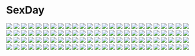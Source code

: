 # SexDay
![](https://konachan.com/jpeg/16912f5416a1529901713eedd8759d39/Konachan.com%20-%20218812%20barefoot%20bike_shorts%20hat%20miruto_netsuki%20original%20red_eyes%20red_hair%20shorts%20sideboob%20topless%20white.jpg)
![](https://konachan.com/jpeg/ad8c43103ab1fb1bbc89608a74eb9ac7/Konachan.com%20-%20291974%20anthropomorphism%20azur_lane%20gym_uniform%20happymonk%20mutsu_%28azur_lane%29%20no_bra%20thighhighs%20underboob.jpg)
![](https://konachan.com/image/7eb17ab204cda1727dbb89876e876393/Konachan.com%20-%20118771%20blonde_hair%20book%20butterfly%20chain%20original%20seafh%20skull%20witch.jpg)
![](https://konachan.com/jpeg/55fb70ba665271a7406dae0b5c3d8f2f/Konachan.com%20-%20193455%20bondage%20breasts%20clockup%20dark_skin%20ellelecia%20game_cg%20long_hair%20mako_hunter%20munashi_mujou%20nipples%20pointed_ears%20purple_eyes%20thighhighs%20white_hair.jpg)
![](https://konachan.com/jpeg/f2751ec6d64212effbd9edba119e4bde/Konachan.com%20-%20148798%20blue_eyes%20original%20short_hair%20sousou_%28sousouworks%29%20white%20white_hair.jpg)
![](https://konachan.com/jpeg/0ddd0c88969ca5bdcc472cb5fdc5f7a4/Konachan.com%20-%20290731%20bed%20black_hair%20blue_eyes%20blush%20breasts%20fushimi_azusa%20navel%20nipples%20pussy%20sex%20short_hair%20silkys_plus%20sumeragi_kohaku%20uncensored%20wet.jpg)
![](https://konachan.com/image/567bc22e9d4856191840c0c092975488/Konachan.com%20-%20296811%20bell%20bikini%20blonde_hair%20breasts%20christmas%20cleavage%20coffee-kizoku%20green_eyes%20mele_retanagua%20original%20short_hair%20swimsuit%20underboob%20wet.jpg)
![](https://konachan.com/image/b1621e31d845f98c0b8336845d74d7d2/Konachan.com%20-%20172289%20fyuria%20gloves%20gray_hair%20long_hair%20necklace%20pointed_ears%20purple_eyes%20record_of_agarest_war%20tagme_%28artist%29%20twintails%20weapon%20wet.jpg)
![](https://konachan.com/image/510ff5a116c02dfdd7acabb96c4ac15e/Konachan.com%20-%20193105%20barefoot%20bow%20breasts%20cleavage%20crown%20dress%20flowers%20green_eyes%20kieta%20leaves%20long_hair%20love_live%21_school_idol_project%20toujou_nozomi.jpg)
![](https://konachan.com/jpeg/ab431da9dc944d1c71328f9a229c974d/Konachan.com%20-%20192194%20animal_ears%20blonde_hair%20blush%20bunny_ears%20bunnygirl%20drink%20game_cg%20long_hair%20rubi-sama%20skyfish%20tail%20usami_mimi.jpg)
![](https://konachan.com/jpeg/efe6181f7798194bd26bc48580df8946/Konachan.com%20-%20172852%20ass%20blonde_hair%20blue_eyes%20blush%20bondage%20breasts%20hiten_goane_ryu%20nipples%20panties%20panty_pull%20senran_kagura%20third-party_edit%20torn_clothes%20underwear%20white.jpg)
![](https://konachan.com/jpeg/1e913da6cc2290f6316eaf5572eb15c4/Konachan.com%20-%20226363%20amatsutsumi%20anus%20ass%20black_hair%20blush%20breasts%20game_cg%20koku%20long_hair%20navel%20nude%20oribe_makoto%20purple_eyes%20pussy%20pussy_juice%20spread_legs%20uncensored%20wet.jpg)
![](https://konachan.com/image/2dc5fd7fc50b3d3fbedda9658a0c917b/Konachan.com%20-%20168351%20original%20pink_hair%20toshiki_yui%20white.jpg)
![](https://konachan.com/jpeg/9bc781097ad9ec813822143cf1b786ab/Konachan.com%20-%20174614%20bed%20black_hair%20blush%20book%20breasts%20cleavage%20dengeki_hime%20glace%20glasses%20logo%20long_hair%20no_bra%20pajamas%20phone%20pink_eyes%20saeki_nao%20scan%20twintails.jpg)
![](https://konachan.com/image/bb00ac844b6f3db924dcfad2ceb93d81/Konachan.com%20-%2036895%20range_murata%20undressing.jpg)
![](https://konachan.com/jpeg/4592b508a77869ac9d58405ee7d25dc2/Konachan.com%20-%20278810%20anthropomorphism%20asamura_hiori%20azur_lane%20black_hair%20breasts%20choker%20close%20fang%20long_hair%20nipples%20red_eyes%20taihou_%28azur_lane%29.jpg)
![](https://konachan.com/jpeg/7c519234391320ef3091e0fc8b91bccb/Konachan.com%20-%20202826%20bed%20blonde_hair%20blue_eyes%20breasts%20censored%20cropped%20cum%20headdress%20moblin%20navel%20nipples%20penis%20pointed_ears%20purple_hair%20pussy%20sex%20thighhighs%20wristwear.jpg)
![](https://konachan.com/image/6ead7a7b2b52a6cc49ad0094d504b925/Konachan.com%20-%2095238%20animal_ears%20bra%20braids%20breasts%20catgirl%20cleavage%20condom%20kaenbyou_rin%20panties%20red_eyes%20red_hair%20reiuji_utsuho%20tail%20touhou%20twintails%20underwear.jpg)
![](https://konachan.com/jpeg/90c859bba44d0c9263a3dae26da198af/Konachan.com%20-%20251248%20blue_eyes%20blush%20book%20breasts%20brown_hair%20cum%20headband%20idolmaster%20necklace%20nipples%20no_bra%20nopan%20pussy%20sayori%20short_hair%20uncensored%20watermark.jpg)
![](https://konachan.com/image/ab409281885a11e5005b1584896a5267/Konachan.com%20-%20101632%20nekokotei%20patchouli_knowledge%20touhou.jpg)
![](https://konachan.com/image/06c1b6bdb9fcc2420c8da91cb22dc21b/Konachan.com%20-%20272969%20bed%20blush%20bodysuit%20close%20cum%20fate_grand_order%20fate_%28series%29%20long_hair%20purple_hair%20red_eyes%20scathach_%28fate_grand_order%29%20shinkaui%20skintight.jpg)
![](https://konachan.com/jpeg/303fe03cbb508527516c76e03a9a2723/Konachan.com%20-%20277247%20brown_eyes%20brown_hair%20kukiha%20male%20original%20school_uniform%20short_hair.jpg)
![](https://konachan.com/jpeg/b72c042b38b72208286f50dc21221683/Konachan.com%20-%20135015%20breasts%20cleavage%20komeiji_satori%20komone_ushio%20nopan%20pink_hair%20red_eyes%20touhou%20towel.jpg)
![](https://konachan.com/jpeg/0fbc476765820eb79c150e406a1a701a/Konachan.com%20-%20216327%20brown_hair%20building%20fairy%20grass%20humo3104%20instrument%20kneehighs%20long_hair%20original%20pointed_ears%20ponytail%20short_hair%20sunset%20wings%20yellow_eyes.jpg)
![](https://konachan.com/jpeg/32c030a14bb1391e245e5d377f026f5d/Konachan.com%20-%20133349%20akatsuki-works%20anus%20ass%20blonde_hair%20blush%20game_cg%20green_eyes%20naked_shirt%20pussy%20pussy_juice%20saeki_hokuto%20shirt%20short_hair%20spread_pussy%20uncensored.jpg)
![](https://konachan.com/image/a09070083722111e0c69adc69d6061dd/Konachan.com%20-%20302612%20amiya_%28arknights%29%20animal_ears%20arknights%20breasts%20brown_hair%20bunny_ears%20bunnygirl%20cameltoe%20choker%20cleavage%20green_eyes%20leotard%20long_hair%20ribbons%20signed.jpg)
![](https://konachan.com/jpeg/29bf56565b8a36c2ebe46581c1be3b13/Konachan.com%20-%2056268%202girls%20black_hair%20blush%20kobuichi%20kumigami_hiyo%20long_hair%20purple_eyes%20red_eyes%20school_uniform%20short_hair%20thighhighs%20waka%20white_hair.jpg)
![](https://konachan.com/image/0ccddb91b0563727c507ae7acbd5d27a/Konachan.com%20-%20209508%20breasts%20censored%20cum%20horns%20male%20metalzigzag%20nipples%20nude%20penis%20pointed_ears%20pubic_hair%20pussy%20red_eyes%20sex%20short_hair%20tail%20tears%20wet%20wings.jpg)
![](https://konachan.com/image/3e77e374cb410b8b08418ae4b7158997/Konachan.com%20-%20252629%202girls%20avamone%20boots%20elbow_gloves%20fate_%28series%29%20gloves%20gray_hair%20horns%20long_hair%20ponytail%20red_eyes%20samurai%20thighhighs%20tomoe_gozen%20watermark.jpg)
![](https://konachan.com/jpeg/735f1db79cf21e91dfc1305d50897fa0/Konachan.com%20-%20249945%20aikatsu%21%20animal%20book%20bow%20forest%20gray_hair%20hat%20koruse%20long_hair%20shirogane_lily%20tree.jpg)
![](https://konachan.com/image/a77f5874b66f2b1473ad7cc0af19da59/Konachan.com%20-%20203638%20asa_project%20breasts%20brown_hair%20fuyuichi_monme%20kita_kyouko%20long_hair%20nipples%20no_bra%20open_shirt%20panties%20pantyhose%20puramai_wars%20school_uniform%20underwear.jpg)
![](https://konachan.com/jpeg/fb28ba65ffb2891a432526ba34decdbd/Konachan.com%20-%20137428%20arata-naru_sekai%20black_eyes%20black_hair%20hat%20long_hair%20male%20misaki_kurehito%20phone%20red_eyes%20school_uniform%20short_hair%20transparent.jpg)
![](https://konachan.com/image/565a0485d826bc7bf8cd35682f850ffb/Konachan.com%20-%20157041%20doll%20gary_%28ib%29%20ib%20ib_%28ib%29%20mary_%28ib%29%20yuma1111.jpg)
![](https://konachan.com/jpeg/e73a0bcb39ab1c9bae7891c8563946eb/Konachan.com%20-%20139353%20bed%20breasts%20crown%20dress%20fortissimo__akkord%3Absusvier%20game_cg%20long_hair%20nipples%20ooba_kagerou%20panties%20tagme_%28character%29%20underwear.jpg)
![](https://konachan.com/jpeg/03ecdad4aeedb1802a4e5717db641a15/Konachan.com%20-%20190294%20animal%20bird%20black_hair%20fate_zero%20fate_%28series%29%20flowers%20kazenokaze%20long_hair%20necklace%20skirt%20sword%20thighhighs%20tohsaka_rin%20twintails%20weapon.jpg)
![](https://konachan.com/image/3fdff831b787e227ca9849b0af18cd3d/Konachan.com%20-%2037812%20asakura_ryouko%20close%20suzumiya_haruhi_no_yuutsu.jpg)
![](https://konachan.com/image/57e870d0edd1422b56ced5364a9271be/Konachan.com%20-%20240057%20aircraft%20byeontae_jagga%20combat_vehicle%20white.jpg)
![](https://konachan.com/image/37111692d944dbcbf08c31dd0da02447/Konachan.com%20-%20138713%20flowers%20heirou%20original%20panties%20school_uniform%20sky%20tagme%20underwear.jpg)
![](https://konachan.com/jpeg/70e932949283341eb4554a303f494e7e/Konachan.com%20-%20237145%20ass%20blue_hair%20blush%20breasts%20cum%20eto%20phantasy_star%20phantasy_star_online%20phantasy_star_online_2%20purple_hair%20quna_%28pso2%29%20red_eyes%20short_hair%20tail%20tattoo.jpg)
![](https://konachan.com/jpeg/c039446599e1aa6bd09a00cabb17de98/Konachan.com%20-%2077358%20boots%20bow%20darker_than_black%20green_eyes%20gun%20necklace%20pink_hair%20short_hair%20skirt%20snow%20stockings%20suou_pavlichenko%20uni%20weapon.jpg)
![](https://konachan.com/jpeg/8a212c139c682b65b92ef1c3f16b1ff0/Konachan.com%20-%20167033%20blue_eyes%20blush%20brown_hair%20kneehighs%20navel%20original%20panties%20short_hair%20skirt%20skirt_lift%20supertie%20underwear%20white.jpg)
![](https://konachan.com/image/1917ae5126b1b8edf155108d117cb7da/Konachan.com%20-%20286702%20animal_ears%20bell%20blue_eyes%20blush%20collar%20dark_skin%20dress%20erect_nipples%20koutari_yuu%20original%20red_eyes%20rocoroco%20rogia%20see_through%20short_hair%20tail%20tattoo.jpg)
![](https://konachan.com/image/9482c24c3bccb57fa4475c2d06814367/Konachan.com%20-%2073325%20aqua_eyes%20headphones%20kanzaki_hiro%20kousaka_kirino%20long_hair%20orange_hair%20ore_no_imouto_ga_konna_ni_kawaii_wake_ga_nai.jpg)
![](https://konachan.com/image/f533184f24ddac3495aa1e5786492f2d/Konachan.com%20-%20223544%20all_male%20blood%20crying%20glasses%20ikoma_%28kabaneri%29%20koutetsujou_no_kabaneri%20male%20rera_%28blmap1229exo%29%20tears.jpg)
![](https://konachan.com/jpeg/49038d24fbaf89fb1f42a8ef558eda0d/Konachan.com%20-%20270845%20blonde_hair%20blush%20breasts%20brown%20cleavage%20green_eyes%20hachikuji%20headphones%20long_hair%20skirt%20tie%20tsurumaki_maki%20voiceroid%20wink.jpg)
![](https://konachan.com/jpeg/d51c6fa461aa8f30d0b776fb85708791/Konachan.com%20-%20293849%20blue_hair%20hoodie%20kusaka_kou%20original%20shade%20short_hair%20yellow_eyes.jpg)
![](https://konachan.com/jpeg/a025a9e9a0f0ed7693f3daba49dfc373/Konachan.com%20-%20194505%20armor%20cape%20chain%20chikashige%20dark_souls%20fire%20sword%20weapon.jpg)
![](https://konachan.com/jpeg/27514102b7f2c52768d13f6b10dd9c1b/Konachan.com%20-%20241633%20aqua_eyes%20barefoot%20bow%20brown_hair%20dress%20flowers%20gray_hair%20green_eyes%20group%20headband%20hoto_cocoa%20kafuu_chino%20loli%20long_hair%20ribbons%20short_hair%20twintails.jpg)
![](https://konachan.com/image/d96875a9ffe54980f371814f767a7e90/Konachan.com%20-%20250124%20armor%20group%20hc%20jpeg_artifacts%20loli%20original%20pixiv_fantasia%20sword%20weapon.jpg)
![](https://konachan.com/image/707c7f0fbc103a55feb1d8b04531173f/Konachan.com%20-%20219409%20black_hair%20dress%20moon%20night%20original%20stars%20tagme_%28artist%29%20thighhighs%20water%20zettai_ryouiki.jpg)
![](https://konachan.com/jpeg/dd5a550002942146e9a0f4d2d986c748/Konachan.com%20-%2059417%20blonde_hair%20hashimoto_takashi%20japanese_clothes%20kasugano_sora%20lolita_fashion%20long_hair%20panties%20thighhighs%20twintails%20underwear%20yosuga_no_sora.jpg)
![](https://konachan.com/image/4971ce18b71f47d2d2a24cf0af19f1d5/Konachan.com%20-%20182312%20black_hair%20black_rock_shooter%20green_eyes%20horns%20long_hair%20scythe%20shanpao%20skull%20takanashi_yomi%20weapon.jpg)
![](https://konachan.com/image/42aa5718f764365d853f152615edabde/Konachan.com%20-%20240163%20anus%20black_hair%20blush%20breasts%20censored%20cum%20long_hair%20nipples%20nironiro%20original%20panties%20purple_eyes%20pussy%20skirt%20spread_legs%20thighhighs%20underwear.jpg)
![](https://konachan.com/image/ca884c29f9d2edafbf073d872f0cae8d/Konachan.com%20-%20139719%20die_blonde_bestie%20no_bra%20petals%20pink_hair%20saigyouji_yuyuko%20sword%20touhou%20weapon.jpg)
![](https://konachan.com/jpeg/8ddcc4f386cac4230a1051576f7f963a/Konachan.com%20-%20268795%202girls%20beach%20bikini%20blush%20breasts%20cleavage%20clouds%20fang%20flowers%20food%20foxgirl%20fruit%20hat%20long_hair%20navel%20ponytail%20signed%20sky%20swimsuit%20tail%20umbrella%20water.jpg)
![](https://konachan.com/image/7a910bef0d653643dcfaa5e614e9e364/Konachan.com%20-%2098861%20mahou_shoujo_madoka_magica%20sakura_kyouko.jpg)
![](https://konachan.com/jpeg/a0b14573887b2bc53be6e70446fdd5c0/Konachan.com%20-%20120813%20game_cg%20shunki_gentei_poco_a_poco%20yuki_natsume.jpg)
![](https://konachan.com/image/d0a3953a6d1d002ed5889d1901c7fad9/Konachan.com%20-%20168292%20animal%20black_hair%20crown%20headband%20jpeg_artifacts%20long_hair%20okiru%20original%20pantyhose%20rabbit%20school_uniform%20skirt.jpg)
![](https://konachan.com/image/e3365157d84a952b2815b7429544d0c6/Konachan.com%20-%20207339%20anthropomorphism%20avamone%20kantai_collection%20nagato_%28kancolle%29.jpg)
![](https://konachan.com/image/824cbbcc50c996e0ca3f2700438e4cd9/Konachan.com%20-%20252514%20animal_ears%20barefoot%20bikini_top%20blue_eyes%20breasts%20chen%20halloween%20hat%20heart%20long_hair%20magic%20navel%20pumpkin%20skirt%20touhou%20twintails%20witch_hat%20yakumo_ran.jpg)
![](https://konachan.com/image/d4d556071d7cf2619b846a26ac95bb3e/Konachan.com%20-%20253594%20ass%20breasts%20close%20jirou_%28chekoro%29%20natsuiro_otome%20nipples%20pussy_juice%20skirt%20underwear%20upskirt%20vibrator%20wet.jpg)
![](https://konachan.com/image/dc0eeb9e5380973bfff6a5d5930da2b3/Konachan.com%20-%20235362%20bed%20black_hair%20bow%20green_eyes%20original%20phone%20ram_%28ramlabo%29%20school_uniform%20short_hair%20skirt.jpg)
![](https://konachan.com/jpeg/823374ce6347dbdedcd0369ea2870dfb/Konachan.com%20-%20208394%20blonde_hair%20bloomers%20blush%20breasts%20cleavage%20fast-runner-2024%20grass%20gym_uniform%20navel%20original%20red_eyes%20sport%20tiffy.jpg)
![](https://konachan.com/jpeg/355769785bebd42ac7790a2f9a1f143c/Konachan.com%20-%20268313%202girls%20bikini%20black_eyes%20black_hair%20blush%20breasts%20cleavage%20clouds%20cropped%20gray_eyes%20gray_hair%20gun%20navel%20original%20short_hair%20sky%20swimsuit%20weapon.jpg)
![](https://konachan.com/jpeg/2591b9950268da94c9e78ea536cdc61f/Konachan.com%20-%20114177%20bed%20black_hair%20blush%20breasts%20censored%20game_cg%20kasuga_iori%20koku%20mirai_nostalgia%20nipples%20penis%20purple_software%20pussy%20sex%20wet.jpg)
![](https://konachan.com/image/de95750ce66510f82cd547db2b5382a2/Konachan.com%20-%20219125%20all_male%20animal%20aqua_eyes%20armor%20bird%20black_hair%20book%20cape%20drink%20fang%20flowers%20gray_hair%20hoodie%20horns%20male%20original%20paper%20red_eyes%20short_hair%20tree.jpg)
![](https://konachan.com/jpeg/97e8d893665e579a725e8094b6349732/Konachan.com%20-%20290602%20anal%20anthropomorphism%20blue_hair%20blush%20bra%20flat_chest%20long_hair%20nedia_r%20penis%20ponytail%20pussy%20sex%20tears%20third-party_edit%20uncensored%20underwear.jpg)
![](https://konachan.com/image/23ae1d144ba48430e59e42b52e16d1e2/Konachan.com%20-%20112025%20butterfly%20cherry_blossoms%20flowers%20japanese_clothes%20kimono%20miyai_haruki%20moon%20night%20original%20petals%20stars%20water.jpg)
![](https://konachan.com/image/2d9fee3581260fddbe80faf0fb16ed44/Konachan.com%20-%20175288%20blue_eyes%20blue_hair%20blush%20book%20kazeno%20long_hair%20original%20panties%20school_uniform%20skirt%20thighhighs%20underwear%20white.jpg)
![](https://konachan.com/jpeg/194a0c58d150ac4d5b7396275a8a500c/Konachan.com%20-%20301272%20albedo%20ass%20black_hair%20blush%20breasts%20calder%20cleavage%20demon%20horns%20long_hair%20necklace%20overlord%20panties%20underwear%20wings%20yellow_eyes.jpg)
![](https://konachan.com/image/8afbf18761a90252b39081f3adacec9f/Konachan.com%20-%20299527%20anus%20ass%20censored%20nyc%20original%20pussy.jpg)
![](https://konachan.com/image/bfda19d3f5362eceab6645c537a6d544/Konachan.com%20-%2037777%20close%20kuhouin_murasaki%20kure-nai.jpg)
![](https://konachan.com/image/617cfd86988427d9e63c15cb15d54ea1/Konachan.com%20-%2086208%20hatsune_miku%20vocaloid.jpg)
![](https://konachan.com/image/bcddec027861324889675bf65df7e44e/Konachan.com%20-%20145885%20blonde_hair%20demon%20horns%20kotoba_noriaki%20nopan%20original%20short_hair%20tail%20thighhighs%20wings%20yellow_eyes.jpg)
![](https://konachan.com/jpeg/9fa4268277c1a41a0f31eb5530be2924/Konachan.com%20-%20112253%20panty_%26_stocking_with_garterbelt%20panty_%28character%29%20stocking_%28character%29%20transparent%20vector.jpg)
![](https://konachan.com/image/ebb1ca4389fd31c4a48b12b04667ca8d/Konachan.com%20-%20212716%20aqua_eyes%20black_hair%20dress%20fire%20kikivi%20mechagirl%20original%20weapon.jpg)
![](https://konachan.com/jpeg/a4428aa43a5e30c1cae803ef242d2c1f/Konachan.com%20-%2081126%20alice_carroll%20aria%20ass%20blue_eyes%20green_hair%20jpeg_artifacts%20panties%20soto_miyako%20underwear.jpg)
![](https://konachan.com/image/69c5ad08cb750807074ed10d7f99e9d5/Konachan.com%20-%2071072%20bra%20eyepatch%20megurine_luka%20open_shirt%20underwear%20vocaloid.jpg)
![](https://konachan.com/image/e09ac283a11c7e9a93085d6b0771cdb9/Konachan.com%20-%2032695%20angel_rabbie%20feathers%20lasty_farson%20magical_twirler_angel_rabbie%20naruse_chisato%20white.jpg)
![](https://konachan.com/image/35448ef5375b265c288fd61746a9bca9/Konachan.com%20-%2022957%20rozen_maiden%20suigintou.jpg)
![](https://konachan.com/image/e3b1cd9f0ea3d094ce38113dc1a395fe/Konachan.com%20-%20286941%20bikini%20blush%20breasts%20brown_hair%20cleavage%20cropped%20drink%20food%20fruit%20girls_frontline%20gloves%20headband%20long_hair%20minncn%20orange_eyes%20swimsuit%20water.jpg)
![](https://konachan.com/jpeg/7b242c24559e3e2401ef6a3f70358eed/Konachan.com%20-%20113805%20dangan-ronpa%20enoshima_junko%20ikusaba_mukuro%20ska%20twintails%20zoom_layer.jpg)
![](https://konachan.com/jpeg/b80589601cdc609b5346a9de174daa73/Konachan.com%20-%20272762%20bed%20blush%20breasts%20long_hair%20navel%20nipples%20nude%20original%20pussy%20red_eyes%20shunichi%20spread_legs%20uncensored%20white_hair.jpg)
![](https://konachan.com/jpeg/24a207c2ee52a43896bbfe17f1787bf1/Konachan.com%20-%20169294%20aono_sena%20bow%20close%20game_cg%20girls_be_ambitious%21%20long_hair%20mtu%20orange_hair%20pajamas%20score%20yellow_eyes.jpg)
![](https://konachan.com/image/4b8f8c2a368d4a9c5e138d65c7df78b0/Konachan.com%20-%2072539%20chibi_miku%20fang%20hatsune_miku%20panties%20striped_panties%20twintails%20underwear%20vocaloid.jpg)
![](https://konachan.com/image/52c77bff0342b2fc653b666c6b4cde42/Konachan.com%20-%20173714%20108%20building%20flowers%20jpeg_artifacts%20original%20snow%20stairs%20torii%20tree%20umbrella%20winter.jpg)
![](https://konachan.com/jpeg/d76b2a1006babf4c7d771b728da2aaf3/Konachan.com%20-%20248839%20blue_hair%20bodysuit%20game_cg%20gloves%20koshigoe_maki%20mikoshi_matsuri%20minato_carnival%20minato_carnival_fd%20motorcycle%20red_eyes%20short_hair.jpg)
![](https://konachan.com/jpeg/3483afe2d2f6272444d0a3e38a94cf6d/Konachan.com%20-%20164369%20blush%20breasts%20eko%20elbow_gloves%20gloves%20green_eyes%20long_hair%20navel%20nipples%20nude%20panties%20panty_pull%20thighhighs%20torn_clothes%20underwear%20white_hair.jpg)
![](https://konachan.com/image/441eb687c596df80da432aa0368366fe/Konachan.com%20-%20123951%20animal%20barefoot%20cat%20kahama_youko%20long_hair%20monochrome%20original%20school_uniform.jpg)
![](https://konachan.com/image/88d5da8fa1788b8f25db8319364bb7d4/Konachan.com%20-%2097623%20black_hair%20blue_eyes%20blue_hair%20chibi%20kyuubee%20miki_sayaka%20mmco%20pantyhose%20pink_eyes%20pink_hair%20purple_eyes%20red_eyes%20red_hair%20tomoe_mami%20yellow_eyes.jpg)
![](https://konachan.com/image/82717d5e1524bfc71a691f51aec8f005/Konachan.com%20-%20154541%20as109%20bakemonogatari%20blonde_hair%20breasts%20garter_belt%20katana%20kizumonogatari%20long_hair%20panties%20sideboob%20sword%20topless%20underwear%20weapon%20yellow_eyes.jpg)
![](https://konachan.com/image/b07e2b44350949ce1a8163f4a9dee009/Konachan.com%20-%20269988%20brown_eyes%20brown_hair%20jpeg_artifacts%20katou_megumi%20nayuta69%20original%20saenai_heroine_no_sodatekata%20short_hair%20skirt%20sunset%20water.jpg)
![](https://konachan.com/image/5c0093a168315f7fb600603b501dd01d/Konachan.com%20-%20306348%20anus%20ass%20blush%20breasts%20brown_hair%20close%20cnfs%20green_eyes%20hololive%20long_hair%20nipples%20nude%20ponytail%20pubic_hair%20pussy%20pussy_juice%20spread_pussy%20uncensored.jpg)
![](https://konachan.com/image/e5df08aa08aef9f2c2f99fd20073ea7a/Konachan.com%20-%2022949%20chise%20saikano.jpg)
![](https://konachan.com/jpeg/4e1f918fef73ac4c7bc0d581669d7d07/Konachan.com%20-%20289270%20aqua_eyes%20breasts%20food%20ice_cream%20navel%20nipples%20nude%20phone%20popsicle%20pussy%20red_hair%20scan%20suiheisen%20sunglasses%20swim_ring%20thighhighs%20twintails%20uncensored.jpg)
![](https://konachan.com/image/9ea8f8c067d3e0780998f9a804bfe16c/Konachan.com%20-%2071335%20guitar%20instrument%20meltdown_%28vocaloid%29%20music%20red_eyes%20short_hair%20vocaloid%20white_hair%20yowane_haku.jpg)
![](https://konachan.com/jpeg/9d30b6d16cec3543932a510f310f6d93/Konachan.com%20-%20159859%20bikini%20breasts%20choker%20glasses%20gloves%20green_eyes%20green_hair%20hat%20navel%20red_hair%20scan%20short_hair%20swim_ring%20swimsuit%20uniform%20white%20wink%20wristwear%20yellow.jpg)
![](https://konachan.com/image/3b63012db74af5ec494c5bb6c3c180b1/Konachan.com%20-%20126555%20black_hair%20blue_eyes%20brown_hair%20flowers%20hanasaku_iroha%20japanese_clothes%20matsumae_ohana%20oshimizu_nako%20qianshuhao%20school_uniform%20tree.jpg)
![](https://konachan.com/image/bb6e4bef069a4162a773d4492983d575/Konachan.com%20-%20295667%20bozu_%28ogiyama%29%20building%20cherry_blossoms%20city%20clouds%20flowers%20grass%20nobody%20original%20petals%20scenic%20shade%20sky%20tree.jpg)
![](https://konachan.com/image/cf4f6134fca02b62ecbd18f88b00dbc2/Konachan.com%20-%20158183%20bicycle%20clouds%20grass%20hatsuame%20nobody%20original%20scenic%20sky%20stairs%20summer%20tree.jpg)
